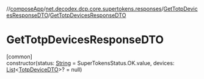 //[composeApp](../../../index.md)/[net.decodex.dcp.core.supertokens.responses](../index.md)/[GetTotpDevicesResponseDTO](index.md)/[GetTotpDevicesResponseDTO](-get-totp-devices-response-d-t-o.md)

# GetTotpDevicesResponseDTO

[common]\
constructor(status: [String](https://kotlinlang.org/api/latest/jvm/stdlib/kotlin/-string/index.html) = SuperTokensStatus.OK.value, devices: [List](https://kotlinlang.org/api/latest/jvm/stdlib/kotlin.collections/-list/index.html)&lt;[TotpDeviceDTO](../-totp-device-d-t-o/index.md)&gt;? = null)
